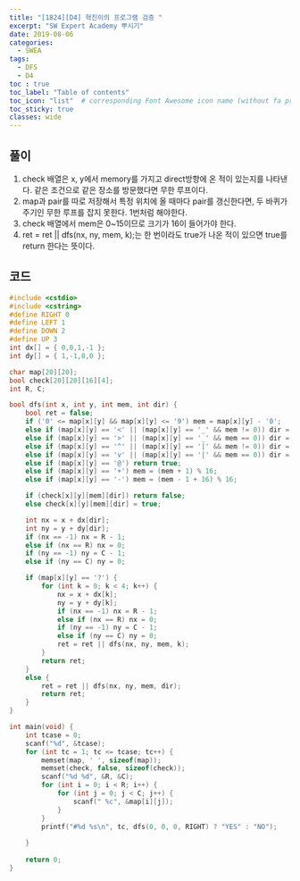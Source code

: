 ```yaml
---
title: "[1824][D4] 혁진이의 프로그램 검증 "
excerpt: "SW Expert Academy 뿌시기"
date: 2019-08-06
categories:
  - SWEA
tags:
  - DFS
  - D4
toc : true
toc_label: "Table of contents"
toc_icon: "list"  # corresponding Font Awesome icon name (without fa prefix)
toc_sticky: true
classes: wide  
---
```



## 풀이

1. check 배열은 x, y에서 memory를 가지고 direct방향에 온 적이 있는지를 나타낸다. 같은 조건으로 같은 장소를 방문했다면 무한 루프이다.
2. map과 pair를 따로 저장해서 특정 위치에 올 때마다 pair를 갱신한다면, 두 바퀴가 주기인 무한 루프를 잡지 못한다. 1번처럼 해야한다.
3. check 배열에서 mem은 0~15이므로 크기가 16이 들어가야 한다.
4. ret = ret || dfs(nx, ny, mem, k);는 한 번이라도 true가 나온 적이 있으면 true를 return 한다는 뜻이다. 

## 코드

```cpp
#include <cstdio>
#include <cstring>
#define RIGHT 0
#define LEFT 1
#define DOWN 2
#define UP 3
int dx[] = { 0,0,1,-1 };
int dy[] = { 1,-1,0,0 };

char map[20][20];
bool check[20][20][16][4];
int R, C;

bool dfs(int x, int y, int mem, int dir) {
	bool ret = false;
	if ('0' <= map[x][y] && map[x][y] <= '9') mem = map[x][y] - '0';
	else if (map[x][y] == '<' || (map[x][y] == '_' && mem != 0)) dir = LEFT;
	else if (map[x][y] == '>' || (map[x][y] == '_' && mem == 0)) dir = RIGHT;
	else if (map[x][y] == '^' || (map[x][y] == '|' && mem != 0)) dir = UP;
	else if (map[x][y] == 'v' || (map[x][y] == '|' && mem == 0)) dir = DOWN;
	else if (map[x][y] == '@') return true;
	else if (map[x][y] == '+') mem = (mem + 1) % 16;
	else if (map[x][y] == '-') mem = (mem - 1 + 16) % 16;

	if (check[x][y][mem][dir]) return false;
	else check[x][y][mem][dir] = true;

	int nx = x + dx[dir];
	int ny = y + dy[dir];
	if (nx == -1) nx = R - 1;
	else if (nx == R) nx = 0;
	if (ny == -1) ny = C - 1;
	else if (ny == C) ny = 0;

	if (map[x][y] == '?') {
		for (int k = 0; k < 4; k++) {
			nx = x + dx[k];
			ny = y + dy[k];
			if (nx == -1) nx = R - 1;
			else if (nx == R) nx = 0;
			if (ny == -1) ny = C - 1;
			else if (ny == C) ny = 0;
			ret = ret || dfs(nx, ny, mem, k);
		}
		return ret;
	}
	else {
		ret = ret || dfs(nx, ny, mem, dir);
		return ret;
	}
}

int main(void) {
	int tcase = 0;
	scanf("%d", &tcase);
	for (int tc = 1; tc <= tcase; tc++) {
		memset(map, ' ', sizeof(map));
		memset(check, false, sizeof(check));
		scanf("%d %d", &R, &C);
		for (int i = 0; i < R; i++) {
			for (int j = 0; j < C; j++) {
				scanf(" %c", &map[i][j]);
			}
		}
		printf("#%d %s\n", tc, dfs(0, 0, 0, RIGHT) ? "YES" : "NO");
		
	}
	
	return 0;
}
```